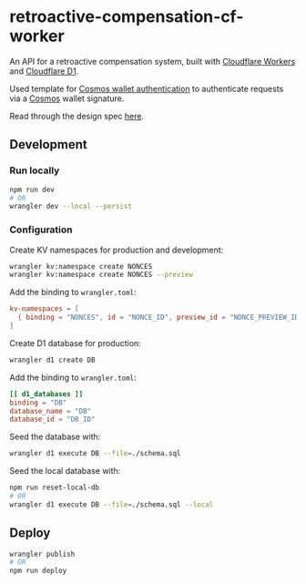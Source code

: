 # retroactive-compensation-cf-worker

An API for a retroactive compensation system, built with [Cloudflare
Workers](https://workers.cloudflare.com/) and [Cloudflare
D1](https://developers.cloudflare.com/d1/).

Used template for [Cosmos wallet
authentication](https://github.com/NoahSaso/cloudflare-worker-cosmos-auth) to
authenticate requests via a [Cosmos](https://cosmos.network) wallet signature.

Read through the design spec [here](./DESIGN.md).

## Development

### Run locally

```sh
npm run dev
# OR
wrangler dev --local --persist
```

### Configuration

Create KV namespaces for production and development:

```sh
wrangler kv:namespace create NONCES
wrangler kv:namespace create NONCES --preview
```

Add the binding to `wrangler.toml`:

```toml
kv-namespaces = [
  { binding = "NONCES", id = "NONCE_ID", preview_id = "NONCE_PREVIEW_ID" }
]
```

Create D1 database for production:

```sh
wrangler d1 create DB
```

Add the binding to `wrangler.toml`:

```toml
[[ d1_databases ]]
binding = "DB"
database_name = "DB"
database_id = "DB_ID"
```

Seed the database with:

```sh
wrangler d1 execute DB --file=./schema.sql
```

Seed the local database with:

```sh
npm run reset-local-db
# OR
wrangler d1 execute DB --file=./schema.sql --local
```

## Deploy

```sh
wrangler publish
# OR
npm run deploy
```

